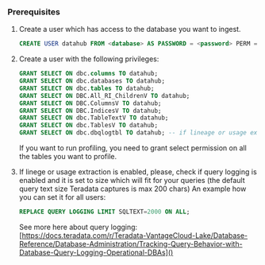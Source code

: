 ### Prerequisites
1. Create a user which has access to the database you want to ingest.
    ```sql
    CREATE USER datahub FROM <database> AS PASSWORD = <password> PERM = 20000000;
    ```
2. Create a user with the following privileges:
    ```sql
    GRANT SELECT ON dbc.columns TO datahub;
    GRANT SELECT ON dbc.databases TO datahub;
    GRANT SELECT ON dbc.tables TO datahub;
    GRANT SELECT ON DBC.All_RI_ChildrenV TO datahub;
    GRANT SELECT ON DBC.ColumnsV TO datahub;
    GRANT SELECT ON DBC.IndicesV TO datahub;
    GRANT SELECT ON dbc.TableTextV TO datahub;
    GRANT SELECT ON dbc.TablesV TO datahub;
    GRANT SELECT ON dbc.dbqlogtbl TO datahub; -- if lineage or usage extraction is enabled
    ```
   
    If you want to run profiling, you need to grant select permission on all the tables you want to profile.

3. If linege or usage extraction is enabled, please, check if query logging is enabled and it is set to size which
will fit for your queries (the default query text size Teradata captures is max 200 chars)
   An example how you can set it for all users:
    ```sql
    REPLACE QUERY LOGGING LIMIT SQLTEXT=2000 ON ALL;
    ```
   See more here about query logging:
      [https://docs.teradata.com/r/Teradata-VantageCloud-Lake/Database-Reference/Database-Administration/Tracking-Query-Behavior-with-Database-Query-Logging-Operational-DBAs]()
